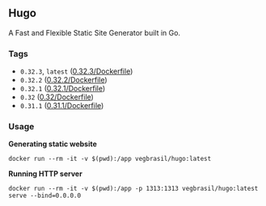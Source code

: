 ## Hugo
A Fast and Flexible Static Site Generator built in Go.

### Tags
* `0.32.3`, `latest` ([0.32.3/Dockerfile](https://github.com/vegbrasil/dockerfiles/tree/master/hugo/0.32.3/Dockerfile))
* `0.32.2` ([0.32.2/Dockerfile](https://github.com/vegbrasil/dockerfiles/tree/master/hugo/0.32.2/Dockerfile))
* `0.32.1` ([0.32.1/Dockerfile](https://github.com/vegbrasil/dockerfiles/tree/master/hugo/0.32.1/Dockerfile))
* `0.32` ([0.32/Dockerfile](https://github.com/vegbrasil/dockerfiles/tree/master/hugo/0.32/Dockerfile))
* `0.31.1` ([0.31.1/Dockerfile](https://github.com/vegbrasil/dockerfiles/tree/master/hugo/0.31.1/Dockerfile))

### Usage

**Generating static website**
```
docker run --rm -it -v $(pwd):/app vegbrasil/hugo:latest
```

**Running HTTP server**

```
docker run --rm -it -v $(pwd):/app -p 1313:1313 vegbrasil/hugo:latest serve --bind=0.0.0.0
```